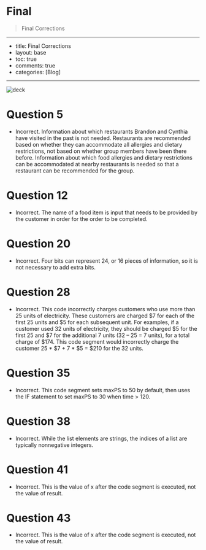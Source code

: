 # Final
> Final Corrections

---
- title: Final Corrections
- layout: base
- toc: true
- comments: true
- categories: [Blog]
---

![deck]({{site.baseurl}}/images/FInal.png)

# Question 5
- Incorrect. Information about which restaurants Brandon and Cynthia have visited in the past is not needed. Restaurants are recommended based on whether they can accommodate all allergies and dietary restrictions, not based on whether group members have been there before. Information about which food allergies and dietary restrictions can be accommodated at nearby restaurants is needed so that a restaurant can be recommended for the group.

# Question 12
- Incorrect. The name of a food item is input that needs to be provided by the customer in order for the order to be completed.

# Question 20
- Incorrect. Four bits can represent 24, or 16 pieces of information, so it is not necessary to add extra bits.

# Question 28
- Incorrect. This code incorrectly charges customers who use more than 25 units of electricity. These customers are charged $7 for each of the first 25 units and $5 for each subsequent unit. For examples, if a customer used 32 units of electricity, they should be charged $5 for the first 25 and $7 for the additional 7 units (32 – 25 = 7 units), for a total charge of $174. This code segment would incorrectly charge the customer 25 * $7 + 7 * $5 = $210 for the 32 units.

# Question 35
- Incorrect. This code segment sets maxPS to 50 by default, then uses the IF statement to set maxPS to 30 when time > 120.

# Question 38
- Incorrect. While the list elements are strings, the indices of a list are typically nonnegative integers.

# Question 41
- Incorrect. This is the value of x after the code segment is executed, not the value of result.

# Question 43
- Incorrect. This is the value of x after the code segment is executed, not the value of result.